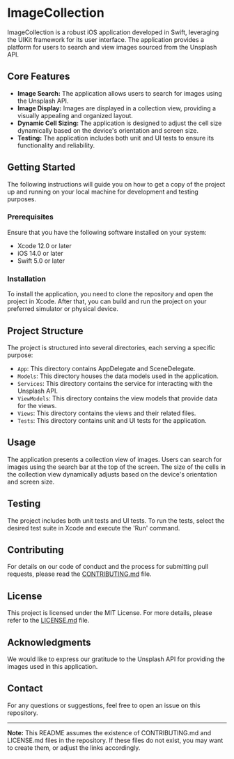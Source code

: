# ImageCollection

ImageCollection is a robust iOS application developed in Swift, leveraging the UIKit framework for its user interface. The application provides a platform for users to search and view images sourced from the Unsplash API.

## Core Features

- **Image Search:** The application allows users to search for images using the Unsplash API.
- **Image Display:** Images are displayed in a collection view, providing a visually appealing and organized layout.
- **Dynamic Cell Sizing:** The application is designed to adjust the cell size dynamically based on the device's orientation and screen size.
- **Testing:** The application includes both unit and UI tests to ensure its functionality and reliability.

## Getting Started

The following instructions will guide you on how to get a copy of the project up and running on your local machine for development and testing purposes.

### Prerequisites

Ensure that you have the following software installed on your system:

- Xcode 12.0 or later
- iOS 14.0 or later
- Swift 5.0 or later

### Installation

To install the application, you need to clone the repository and open the project in Xcode. After that, you can build and run the project on your preferred simulator or physical device.

## Project Structure

The project is structured into several directories, each serving a specific purpose:

- `App`: This directory contains AppDelegate and SceneDelegate.
- `Models`: This directory houses the data models used in the application.
- `Services`: This directory contains the service for interacting with the Unsplash API.
- `ViewModels`: This directory contains the view models that provide data for the views.
- `Views`: This directory contains the views and their related files.
- `Tests`: This directory contains unit and UI tests for the application.

## Usage

The application presents a collection view of images. Users can search for images using the search bar at the top of the screen. The size of the cells in the collection view dynamically adjusts based on the device's orientation and screen size.

## Testing

The project includes both unit tests and UI tests. To run the tests, select the desired test suite in Xcode and execute the 'Run' command.

## Contributing

For details on our code of conduct and the process for submitting pull requests, please read the [CONTRIBUTING.md](CONTRIBUTING.md) file.

## License

This project is licensed under the MIT License. For more details, please refer to the [LICENSE.md](LICENSE.md) file.

## Acknowledgments

We would like to express our gratitude to the Unsplash API for providing the images used in this application.

## Contact

For any questions or suggestions, feel free to open an issue on this repository.

---

**Note:** This README assumes the existence of CONTRIBUTING.md and LICENSE.md files in the repository. If these files do not exist, you may want to create them, or adjust the links accordingly.
